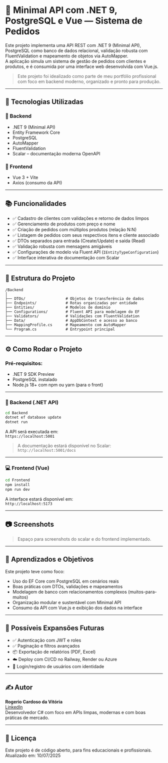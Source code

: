 # 🧾 Minimal API com .NET 9, PostgreSQL e Vue — Sistema de Pedidos

Este projeto implementa uma API REST com .NET 9 (Minimal API), PostgreSQL como banco de dados relacional, validação robusta com FluentValidation e mapeamento de objetos via AutoMapper.  
A aplicação simula um sistema de gestão de pedidos com clientes e produtos, e é consumida por uma interface web desenvolvida com Vue.js.

> Este projeto foi idealizado como parte de meu portfólio profissional com foco em backend moderno, organizado e pronto para produção.

---

## 🔧 Tecnologias Utilizadas

### 🧠 Backend
- .NET 9 (Minimal API)
- Entity Framework Core
- PostgreSQL
- AutoMapper
- FluentValidation
- Scalar – documentação moderna OpenAPI

### 🎨 Frontend
- Vue 3 + Vite
- Axios (consumo da API)

---

## 📚 Funcionalidades

- ✅ Cadastro de clientes com validações e retorno de dados limpos
- ✅ Gerenciamento de produtos com preço e nome
- ✅ Criação de pedidos com múltiplos produtos (relação N:N)
- ✅ Listagem de pedidos com seus respectivos itens e cliente associado
- ✅ DTOs separados para entrada (Create/Update) e saída (Read)
- ✅ Validação robusta com mensagens amigáveis
- ✅ Configurações de modelo via Fluent API (`IEntityTypeConfiguration`)
- ✅ Interface interativa de documentação com Scalar

---

## 🧱 Estrutura do Projeto

```
/Backend
│
├── DTOs/                  # Objetos de transferência de dados
├── Endpoints/             # Rotas organizadas por entidade
├── Entities/              # Modelos de domínio
├── Configurations/        # Fluent API para modelagem do EF
├── Validators/            # Validações com FluentValidation
├── Data/                  # AppDbContext e acesso ao banco
├── MappingProfile.cs      # Mapeamento com AutoMapper
└── Program.cs             # Entrypoint principal
```

---

## ⚙️ Como Rodar o Projeto

### Pré-requisitos:

- .NET 9 SDK Preview
- PostgreSQL instalado
- Node.js 18+ com npm ou yarn (para o front)

---

### 🔄 Backend (.NET API)

```bash
cd Backend
dotnet ef database update
dotnet run
```

A API será executada em:  
`https://localhost:5001`

> A documentação estará disponível no Scalar: `http://localhost:5001/docs`

---

### 💻 Frontend (Vue)

```bash
cd Frontend
npm install
npm run dev
```

A interface estará disponível em:  
`http://localhost:5173`

---

## 📷 Screenshots

> Espaço para screenshots do scalar e do frontend implementado.

---

## 🧠 Aprendizados e Objetivos

Este projeto teve como foco:

- Uso do EF Core com PostgreSQL em cenários reais
- Boas práticas com DTOs, validações e mapeamentos
- Modelagem de banco com relacionamentos complexos (muitos-para-muitos)
- Organização modular e sustentável com Minimal API
- Consumo da API com Vue.js e exibição dos dados na interface

---

## 🔄 Possíveis Expansões Futuras

- ✅ Autenticação com JWT e roles
- ✅ Paginação e filtros avançados
- 📦 Exportação de relatórios (PDF, Excel)
- ☁️ Deploy com CI/CD no Railway, Render ou Azure
- 🔐 Login/registro de usuários com identidade

---

## ✍️ Autor

**Rogerio Cardoso da Vitória**  
[LinkedIn](https://www.linkedin.com/in/rogeriodavcardoso/)  
Desenvolvedor C# com foco em APIs limpas, modernas e com boas práticas de mercado.

---

## 📄 Licença

Este projeto é de código aberto, para fins educacionais e profissionais.  
Atualizado em: 10/07/2025
